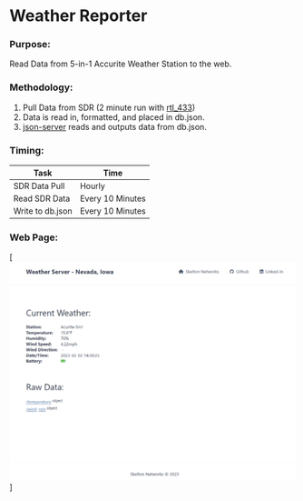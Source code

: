 # Weather Reporter

### Purpose:

Read Data from 5-in-1 Accurite Weather Station to the web.

### Methodology:

1. Pull Data from SDR (2 minute run with [rtl_433](https://github.com/merbanan/rtl_433))
2. Data is read in, formatted, and placed in db.json.
3. [json-server](https://www.npmjs.com/package/json-server) reads and outputs data from db.json.

### Timing:

| Task | Time |
| ---- | ---- |
| SDR Data Pull | Hourly |
| Read SDR Data | Every 10 Minutes |
| Write to db.json | Every 10 Minutes |

### Web Page:

[<img src="public/weather_page.png">]